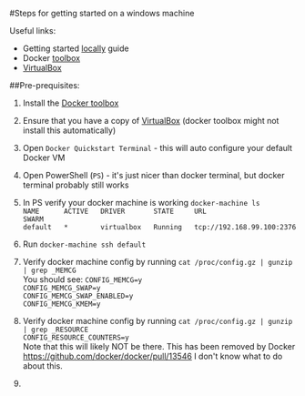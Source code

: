 #Steps for getting started on a windows machine

Useful links:  
* Getting started <a href="locally.md">locally</a> guide
* Docker <a href="https://www.docker.com/docker-toolbox">toolbox</a>
* <a href="https://www.virtualbox.org/wiki/Downloads">VirtualBox</a>

##Pre-prequisites:

1. Install the <a href="https://www.docker.com/docker-toolbox">Docker toolbox</a>
2. Ensure that you have a copy of <a href="https://www.virtualbox.org/wiki/Downloads">VirtualBox</a> (docker toolbox might not install this automatically)
3. Open `Docker Quickstart Terminal` - this will auto configure your default Docker VM
4. Open PowerShell (`PS`) - it's just nicer than docker terminal, but docker terminal probably still works
5. In PS verify your docker machine is working `docker-machine ls`  
      `NAME      ACTIVE   DRIVER       STATE     URL                         SWARM`  
      `default   *        virtualbox   Running   tcp://192.168.99.100:2376`  

6. Run `docker-machine ssh default` 
7. Verify docker machine config by running `cat /proc/config.gz | gunzip | grep _MEMCG`  
   You should see:
      `CONFIG_MEMCG=y`  
      `CONFIG_MEMCG_SWAP=y`  
      `CONFIG_MEMCG_SWAP_ENABLED=y`  
      `CONFIG_MEMCG_KMEM=y`  
8. Verify docker machine config by running `cat /proc/config.gz | gunzip | grep _RESOURCE`  
      `CONFIG_RESOURCE_COUNTERS=y`  
    Note that this will likely NOT be there. This has been removed by Docker https://github.com/docker/docker/pull/13546
    I don't know what to do about this.
9. 


 

